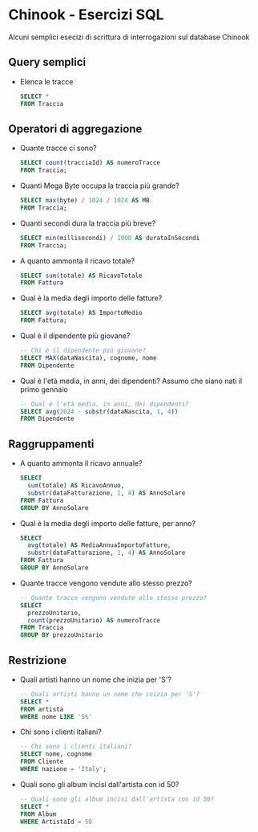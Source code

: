 <!--
author:   Gionata Massi

email:    gionata.massi@savoiabenincasa.it

version:  2024-01-09

language: it

narrator: IT Italian Male

comment:  Query SQL su Chinook

-->

# Chinook - Esercizi SQL

Alcuni semplici esecizi di scrittura
di interrogazioni  sul database Chinook

## Query semplici

* Elenca le tracce

  ```sql
  SELECT *
  FROM Traccia
  ```

## Operatori di aggregazione

* Quante tracce ci sono?

  ```sql
  SELECT count(tracciaId) AS numeroTracce
  FROM Traccia;
  ```

* Quanti Mega Byte occupa la traccia più grande?

  ```sql
  SELECT max(byte) / 1024 / 1024 AS MB
  FROM Traccia;
  ```

* Quanti secondi dura la traccia più breve?

  ```sql
  SELECT min(millisecondi) / 1000 AS durataInSecondi
  FROM Traccia;
  ```

* A quanto ammonta il ricavo totale?

  ```sql
  SELECT sum(totale) AS RicavoTotale
  FROM Fattura
  ```

* Qual è la media degli importo delle fatture?

  ```sql
  SELECT avg(totale) AS ImportoMedio
  FROM Fattura;
  ```

* Qual è il dipendente più giovane?

  ```sql
  -- Chi è il dipendente più giovane?
  SELECT MAX(dataNascita), cognome, nome
  FROM Dipendente
  ```

* Qual è l'età media, in anni, dei dipendenti? Assumo che siano nati il primo gennaio

  ```sql
  -- Qual è l'età media, in anni, dei dipendenti?
  SELECT avg(2024 - substr(dataNascita, 1, 4))
  FROM Dipendente
  ```


## Raggruppamenti

* A quanto ammonta il ricavo annuale?

  ```sql
  SELECT 
    sum(totale) AS RicavoAnnuo,
    substr(dataFatturazione, 1, 4) AS AnnoSolare
  FROM Fattura
  GROUP BY AnnoSolare
  ```

* Qual è la media degli importo delle fatture, per anno?

  ```sql
  SELECT 
    avg(totale) AS MediaAnnuaImportoFatture,
    substr(dataFatturazione, 1, 4) AS AnnoSolare
  FROM Fattura
  GROUP BY AnnoSolare
  ```

* Quante tracce vengono vendute allo stesso prezzo?

  ```sql
  -- Quante tracce vengono vendute allo stesso prezzo?
  SELECT
    prezzoUnitario,
    count(prezzoUnitario) AS numeroTracce
  FROM Traccia
  GROUP BY prezzoUnitario
  ```

## Restrizione

* Quali artisti hanno un nome che inizia per 'S'?

  ```sql
  -- Quali artisti hanno un nome che inizia per 'S'?
  SELECT *
  FROM artista 
  WHERE nome LIKE 'S%'
  ```

* Chi sono i clienti italiani?

  ```sql
  -- Chi sono i clienti italiani?
  SELECT nome, cognome
  FROM Cliente
  WHERE nazione = 'Italy';
  ```

* Quali sono gli album incisi dall'artista con id 50?

  ```sql
  -- Quali sono gli album incisi dall'artista con id 50?
  SELECT * 
  FROM Album
  WHERE ArtistaId = 50
  ```

